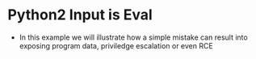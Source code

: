 # Python2 Input is Eval
- In this example we will illustrate how  a simple mistake can result into exposing program data, priviledge escalation or even RCE
